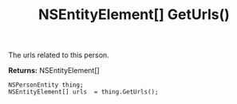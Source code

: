 ﻿---
uid: crmscript_ref_NSPersonEntity_GetUrls
title: NSEntityElement[] GetUrls()
intellisense: NSPersonEntity.GetUrls
keywords: NSPersonEntity, GetUrls
so.topic: reference
---

The urls related to this person.

**Returns:** NSEntityElement[]


```crmscript
NSPersonEntity thing;
NSEntityElement[] urls  = thing.GetUrls();
```


